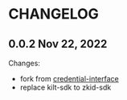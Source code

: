 # CHANGELOG

## 0.0.2 Nov 22, 2022

Changes:

- fork from [credential-interface](https://github.com/zCloak-Network/credential-interface)
- replace kilt-sdk to zkid-sdk
